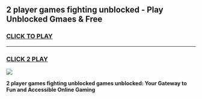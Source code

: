 
## 2 player games fighting unblocked - Play Unblocked Gmaes & Free
<h3>
<a href="https://premium.freeplayer.one?title=2_player_games_fighting_unblocked&ref=20F">CLICK TO PLAY</a></h3>
<hr>

<h3>
<a href="https://premium.freeplayer.one?title=2_player_games_fighting_unblocked&ref=20F">CLICK 2 PLAY</a>
  
</h3>

<a href="https://premium.freeplayer.one?title=2_player_games_fighting_unblocked&ref=20F/"><img src="https://clearcache.store/games.png"></a>


**2 player games fighting unblocked games unblocked: Your Gateway to Fun and Accessible Online Gaming**
